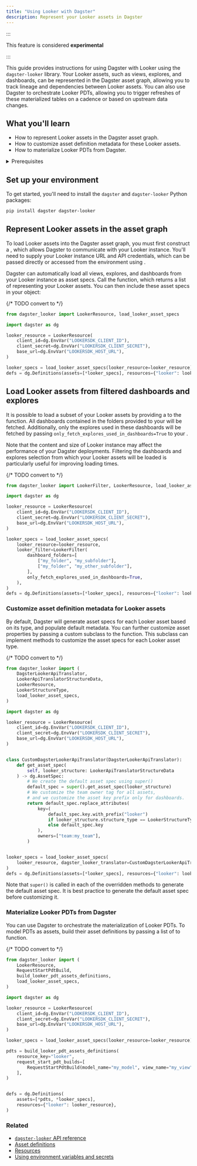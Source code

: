 ```yaml
---
title: "Using Looker with Dagster"
description: Represent your Looker assets in Dagster
---
```


:::

This feature is considered **experimental**

:::


This guide provides instructions for using Dagster with Looker using the `dagster-looker` library. Your Looker assets, such as views, explores, and dashboards, can be represented in the Dagster asset graph, allowing you to track lineage and dependencies between Looker assets. You can also use Dagster to orchestrate Looker PDTs, allowing you to trigger refreshes of these materialized tables on a cadence or based on upstream data changes.

## What you'll learn

- How to represent Looker assets in the Dagster asset graph.
- How to customize asset definition metadata for these Looker assets.
- How to materialize Looker PDTs from Dagster.

<details>
  <summary>Prerequisites</summary>

- The `dagster-looker` library installed in your environment
- Familiarity with asset definitions and the Dagster asset graph
- Familiarity with Dagster resources
- Familiarity with Looker concepts, like views, explores, and dashboards
- A Looker instance
- Looker API credentials to access your Looker instance. For more information, see [Looker API authentication](https://cloud.google.com/looker/docs/api-auth) in the Looker documentation.

</details>

## Set up your environment

To get started, you'll need to install the `dagster` and `dagster-looker` Python packages:

```bash
pip install dagster dagster-looker
```

## Represent Looker assets in the asset graph

To load Looker assets into the Dagster asset graph, you must first construct a <PyObject section="libraries" module="dagster_looker" object="LookerResource" />, which allows Dagster to communicate with your Looker instance. You'll need to supply your Looker instance URL and API credentials, which can be passed directly or accessed from the environment using <PyObject section="resources" module="dagster" object="EnvVar" />.

Dagster can automatically load all views, explores, and dashboards from your Looker instance as asset specs. Call the <PyObject section="libraries" module="dagster_looker" object="load_looker_asset_specs" /> function, which returns a list of <PyObject section="assets" module="dagster" object="AssetSpec" pluralize /> representing your Looker assets. You can then include these asset specs in your <PyObject section="definitions" module="dagster" object="Definitions" /> object:

{/* TODO convert to <CodeExample> */}
```python file=/integrations/looker/representing-looker-assets.py
from dagster_looker import LookerResource, load_looker_asset_specs

import dagster as dg

looker_resource = LookerResource(
    client_id=dg.EnvVar("LOOKERSDK_CLIENT_ID"),
    client_secret=dg.EnvVar("LOOKERSDK_CLIENT_SECRET"),
    base_url=dg.EnvVar("LOOKERSDK_HOST_URL"),
)

looker_specs = load_looker_asset_specs(looker_resource=looker_resource)
defs = dg.Definitions(assets=[*looker_specs], resources={"looker": looker_resource})
```

## Load Looker assets from filtered dashboards and explores

It is possible to load a subset of your Looker assets by providing a <PyObject section="libraries" module="dagster_looker" object="LookerFilter" /> to the <PyObject section="libraries" module="dagster_looker" object="load_looker_asset_specs" /> function. All dashboards contained in the folders provided to your <PyObject section="libraries" module="dagster_looker" object="LookerFilter" /> will be fetched. Additionally, only the explores used in these dashboards will be fetched by passing `only_fetch_explores_used_in_dashboards=True` to your <PyObject section="libraries" module="dagster_looker" object="LookerFilter" />.

Note that the content and size of Looker instance may affect the performance of your Dagster deployments. Filtering the dashboards and explores selection from which your Looker assets will be loaded is particularly useful for improving loading times.

{/* TODO convert to <CodeExample> */}
```python file=/integrations/looker/filtering-looker-assets.py
from dagster_looker import LookerFilter, LookerResource, load_looker_asset_specs

import dagster as dg

looker_resource = LookerResource(
    client_id=dg.EnvVar("LOOKERSDK_CLIENT_ID"),
    client_secret=dg.EnvVar("LOOKERSDK_CLIENT_SECRET"),
    base_url=dg.EnvVar("LOOKERSDK_HOST_URL"),
)

looker_specs = load_looker_asset_specs(
    looker_resource=looker_resource,
    looker_filter=LookerFilter(
        dashboard_folders=[
            ["my_folder", "my_subfolder"],
            ["my_folder", "my_other_subfolder"],
        ],
        only_fetch_explores_used_in_dashboards=True,
    ),
)
defs = dg.Definitions(assets=[*looker_specs], resources={"looker": looker_resource})
```

### Customize asset definition metadata for Looker assets

By default, Dagster will generate asset specs for each Looker asset based on its type, and populate default metadata. You can further customize asset properties by passing a custom <PyObject section="libraries" module="dagster_looker" object="DagsterLookerApiTranslator" /> subclass to the <PyObject section="libraries" module="dagster_looker" object="load_looker_asset_specs" /> function. This subclass can implement methods to customize the asset specs for each Looker asset type.

{/* TODO convert to <CodeExample> */}
```python file=/integrations/looker/customize-looker-assets.py
from dagster_looker import (
    DagsterLookerApiTranslator,
    LookerApiTranslatorStructureData,
    LookerResource,
    LookerStructureType,
    load_looker_asset_specs,
)

import dagster as dg

looker_resource = LookerResource(
    client_id=dg.EnvVar("LOOKERSDK_CLIENT_ID"),
    client_secret=dg.EnvVar("LOOKERSDK_CLIENT_SECRET"),
    base_url=dg.EnvVar("LOOKERSDK_HOST_URL"),
)


class CustomDagsterLookerApiTranslator(DagsterLookerApiTranslator):
    def get_asset_spec(
        self, looker_structure: LookerApiTranslatorStructureData
    ) -> dg.AssetSpec:
        # We create the default asset spec using super()
        default_spec = super().get_asset_spec(looker_structure)
        # We customize the team owner tag for all assets,
        # and we customize the asset key prefix only for dashboards.
        return default_spec.replace_attributes(
            key=(
                default_spec.key.with_prefix("looker")
                if looker_structure.structure_type == LookerStructureType.DASHBOARD
                else default_spec.key
            ),
            owners=["team:my_team"],
        )


looker_specs = load_looker_asset_specs(
    looker_resource, dagster_looker_translator=CustomDagsterLookerApiTranslator()
)
defs = dg.Definitions(assets=[*looker_specs], resources={"looker": looker_resource})
```

Note that `super()` is called in each of the overridden methods to generate the default asset spec. It is best practice to generate the default asset spec before customizing it.

### Materialize Looker PDTs from Dagster

You can use Dagster to orchestrate the materialization of Looker PDTs. To model PDTs as assets, build their asset definitions by passing a list of <PyObject section="libraries" module="dagster_looker" object="RequestStartPdtBuild" /> to <PyObject section="libraries" module="dagster_looker" object="build_looker_pdt_assets_definitions" /> function.

{/* TODO convert to <CodeExample> */}
```python file=/integrations/looker/materializing-looker-pdts.py
from dagster_looker import (
    LookerResource,
    RequestStartPdtBuild,
    build_looker_pdt_assets_definitions,
    load_looker_asset_specs,
)

import dagster as dg

looker_resource = LookerResource(
    client_id=dg.EnvVar("LOOKERSDK_CLIENT_ID"),
    client_secret=dg.EnvVar("LOOKERSDK_CLIENT_SECRET"),
    base_url=dg.EnvVar("LOOKERSDK_HOST_URL"),
)

looker_specs = load_looker_asset_specs(looker_resource=looker_resource)

pdts = build_looker_pdt_assets_definitions(
    resource_key="looker",
    request_start_pdt_builds=[
        RequestStartPdtBuild(model_name="my_model", view_name="my_view")
    ],
)


defs = dg.Definitions(
    assets=[*pdts, *looker_specs],
    resources={"looker": looker_resource},
)
```

### Related

- [`dagster-looker` API reference](/api/python-api/libraries/dagster-looker)
- [Asset definitions](/guides/build/assets/defining-assets)
- [Resources](/guides/build/external-resources/)
- [Using environment variables and secrets](/guides/deploy/using-environment-variables-and-secrets)
